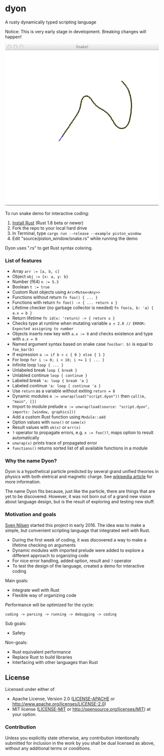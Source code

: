 # dyon
A rusty dynamically typed scripting language

Notice: This is very early stage in development. Breaking changes will happen!

![snake](./images/snake.png)

To run snake demo for interactive coding:

1. [Install Rust](https://www.rust-lang.org/) (Rust 1.8 beta or newer)
2. Fork the repo to your local hard drive
3. In Terminal, type `cargo run --release --example piston_window`
4. Edit "source/piston_window/snake.rs" while running the demo

Dyon uses ".rs" to get Rust syntax coloring.

### List of features

- Array `arr := [a, b, c]`
- Object `obj := {x: a, y: b}`
- Number (f64) `n := 5.3`
- Boolean `t := true`
- Custom Rust objects using `Arc<Mutex<Any>>`
- Functions without return `fn foo() { ... }`
- Functions with return `fn foo() -> { ... return x }`
- Lifetime checker (no garbage collector is needed) `fn foo(a, b: 'a) { a.x = b }`
- Return lifetime `fn id(x: 'return) -> { return x }`
- Checks type at runtime when mutating variable `a = 2.0 // ERROR: Expected assigning to number`
- Objects inserts new key with `a.x := 0` and checks existence and type with `a.x = 0`
- Named argument syntax based on snake case `foo(bar: b)` is equal to `foo_bar(b)`
- If expression `a := if b < c { 0 } else { 1 }`
- For loop `for i := 0; i < 10; i += 1 { ... }`
- Infinite loop `loop { ... }`
- Unlabeled break `loop { break }`
- Unlabled continue `loop { continue }`
- Labeled break `'a: loop { break 'a }`
- Labeled continue `'a: loop { continue 'a }`
- Use `return` as a variable without exiting `return = 8`
- Dynamic modules `m := unwrap(load("script.dyon"))` then `call(m, "main", [])`
- Import to module prelude `m := unwrap(load(source: "script.dyon", imports: [window, graphics]))`
- Add a custom Rust function using `Module::add`
- Option values with `none()` or `some(x)`
- Result values with `ok(x)` or `err(x)`
- `?` operator to propagate errors, e.g. `x := foo()?`, maps option to result automatically
- `unwrap(x)` prints trace of propagated error
- `functions()` returns sorted list of all available functions in a module

### Why the name Dyon?

Dyon is a hypothetical particle predicted by several grand unified theories in physics with both eletrical and magnetic charge. See [wikipedia article](https://en.wikipedia.org/wiki/Dyon) for more information.

The name Dyon fits because, just like the particle, there are things that are yet to be discovered.
However, it was not born out of a grand new vision about language design,
but is the result of exploring and testing new stuff.

### Motivation and goals

[Sven Nilsen](https://github.com/bvssvni/) started this project in early 2016.
The idea was to make a simple, but convenient scripting language that integrated well with Rust.

- During the first week of coding, it was discovered a way to make a lifetime checking on arguments
- Dynamic modules with imported prelude were added to explore a different approach to organizing code
- For nice error handling, added option, result and `?` operator
- To test the design of the language, created a demo for interactive coding

Main goals:

- Integrate well with Rust
- Flexible way of organizing code

Performance will be optimized for the cycle:

```
coding -> parsing -> running -> debugging -> coding
```

Sub goals:

- Safety

Non-goals:

- Rust equivalent performance
- Replace Rust to build libraries
- Interfacing with other languages than Rust

## License

Licensed under either of
 * Apache License, Version 2.0 ([LICENSE-APACHE](LICENSE-APACHE) or http://www.apache.org/licenses/LICENSE-2.0)
 * MIT license ([LICENSE-MIT](LICENSE-MIT) or http://opensource.org/licenses/MIT)
at your option.

### Contribution

Unless you explicitly state otherwise, any contribution intentionally submitted
for inclusion in the work by you shall be dual licensed as above, without any
additional terms or conditions.
